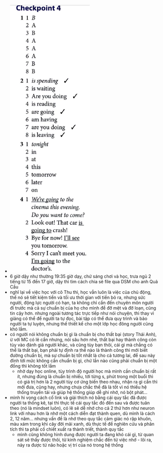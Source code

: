 - ![image.png](../assets/image_1704803726798_0.png)
- 6 giờ dậy như thường 19:35 giờ dạy, chứ sáng chơi và học, trưa ngủ 2 tiếng từ 15 đến 17 giờ, dậy thì tìm cách chia sẻ file qua DSM cho anh Quả Cầu
- nghĩ lại về việc học với cô Thu thì, học vẫn luôn là việc của chủ động, thế nó sẽ tiết kiệm tiền và tối ưu thời gian với tiền bỏ ra, nhưng sức người, động lực người có hạn, ta không chỉ cần đến chuyên môn người đi trước mà cả sự chuẩn bị của họ cho mình để đỡ mệt và đỡ loạn, cũng tin cậy hơn. nhưng ngoài tương tác trực tiếp như nói chuyện, thì thay vì giảng có thể để người ta tự đọc, bài tập có thể đưa quy trình và bảo người ta tự luyện, nhưng thế thiết kế cho một lớp học đông người cũng khó lắm.
- có người nói không chuẩn bị gì là chuẩn bị cho thất bại (story Thái Anh), ừ với MC có lẽ cần nhưng, nói sâu hơn nhé, thất bại hay thành công còn tùy vào đánh giá người khác, và cũng tùy bạn thôi, cái gì mà chẳng có thể là thất bại, bạn phải tự định ra thế nào là thành công thì mới biết đường chuẩn bị, mà sự chuẩn bị tốt nhất là cho cả tương lai, để sau này đỉnh tới mức không cần chuẩn bị gì, chứ lần nào cũng phải chuẩn bị một đống thì không tốt lắm
	- nhờ dạy học online, tùy trình độ người học mà mình cần chuẩn bị rất ít, nhưng đúng là chuẩn bị nhiều, tới từng s, phút trong một buổi thì có giá trị hơn là 2 người tùy cơ ứng biến theo nhau, nhận ra gì cần thì mới đưa, cũng hay, nhưng chưa chắc thế đã là tốt vì nó thiếu hệ thống truyền tải và giúp hệ thống giúp dễ ghi nhớ, nó bột phát...
- mình hi vọng cách cố link và giải thích nó bằng cái quy tắc đã được người ta thống kê, tại thì thực tế cái quy tắc đó đến sau và được tuân theo (nó là mindset luôn), có lẽ sẽ dễ nhớ cho cả 2 thứ hơn như neuron link với nhau hơn là nhớ một cách diễn đạt thành quen, dù mình là cách 2, 12 năm... nhưng vấn đề là nhớ theo quy tắc cảm giác nó rập khuôn, màu xám trong khi cây đời mãi xanh, dù thực tế để nghiên cứu và phân tích thì ta phải cố chiết xuất ra thành triết, thành quy tắc
	- mình cũng không hình dung được người ta đang khó cái gì, từ quan sát sẽ thấy được thôi, từ kinh nghiệm chắc đến từ việc nhớ - lôi ra, nảy ra được từ não hoặc vị trí của nó trong hệ thống